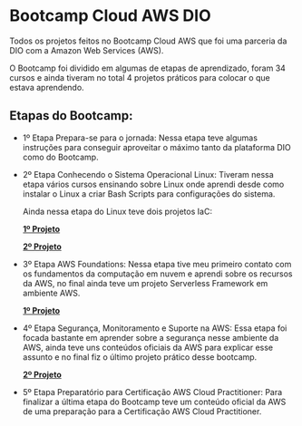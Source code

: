# Bootcamp Cloud AWS DIO

Todos os projetos feitos no Bootcamp Cloud AWS que foi uma parceria da DIO com a Amazon Web Services (AWS).

O Bootcamp foi dividido em algumas de etapas de aprendizado, foram 34 cursos e ainda tiveram no total 4 projetos práticos para colocar o que estava aprendendo.

## Etapas do Bootcamp:

- 1º Etapa Prepara-se para o jornada:  Nessa etapa teve algumas instruções para conseguir aproveitar o máximo tanto da plataforma DIO como do Bootcamp.
- 2º Etapa Conhecendo o Sistema Operacional Linux: Tiveram nessa etapa vários cursos ensinando sobre Linux onde aprendi desde como instalar o Linux a criar Bash Scripts para configurações do sistema.

    Ainda nessa etapa do Linux teve dois projetos IaC:

    **[1º Projeto](https://github.com/JuanEnD/Bootcamp_Cloud_AWS_DIO/tree/main/Linux/Bootcamp_Linux_DIO_Projeto_1)**

    **[2º Projeto](https://github.com/JuanEnD/Bootcamp_Cloud_AWS_DIO/tree/main/Linux/Bootcamp_Linux_DIO_Projeto_2)**

- 3º Etapa AWS Foundations: Nessa etapa tive meu primeiro contato com os fundamentos da computação em nuvem e aprendi sobre os recursos da AWS, no final ainda teve um projeto Serverless Framework em ambiente AWS.

    **[1º Projeto](https://github.com/JuanEnD/Bootcamp_Cloud_AWS_DIO/tree/main/AWS/Bootcamp_Cloud_AWS_Projeto_1)**

- 4º Etapa Segurança, Monitoramento e Suporte na AWS: Essa etapa foi focada bastante em aprender sobre a segurança nesse ambiente da AWS, ainda teve uns conteúdos oficiais da AWS para explicar esse assunto e no final fiz o último projeto prático desse bootcamp.

    **[2º Projeto](https://github.com/JuanEnD/Bootcamp_Cloud_AWS_DIO/tree/main/AWS/Bootcamp_Cloud_AWS_Projeto_2)**

- 5º Etapa Preparatório para Certificação AWS Cloud Practitioner: Para finalizar a última etapa do Bootcamp teve um conteúdo oficial da AWS de uma preparação para a Certificação AWS Cloud Practitioner.
